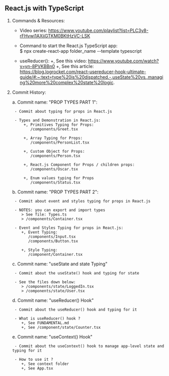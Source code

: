 ## React.js with TypeScript

1.  Commands & Resources:

    - Video series:
      https://www.youtube.com/playlist?list=PLC3y8-rFHvwi1AXijGTKM0BKtHzVC-LSK

    - Command to start the React.js TypeScript app:  
      $ npx create-react-app folder_name --template typescript

    - useReducer():
      +, See this video: https://www.youtube.com/watch?v=yn-8PVKBBn0
      +, See this article: https://blog.logrocket.com/react-usereducer-hook-ultimate-guide/#:~:text=type%20is%20dispatched.-,useState%20vs.,managing%20more%20complex%20state%20logic.

2.  Commit History:

    a. Commit name: "PROP TYPES PART 1":

         - Commit about typing for props in React.js

         - Types and Demonstration in React.js:
             +, Primitives Typing for Props:
                /components/Greet.tsx

             +, Array Typing for Props:
                /components/PersonList.tsx

             +, Custom Object for Props:
                /components/Person.tsx

             +, React.js Component for Props / children props:
                /components/Oscar.tsx

             +, Enum values typing for Props
                /components/Status.tsx

    b. Commit name: "PROP TYPES PART 2":

         - Commit about event and styles typing for props in React.js

         - NOTES: you can export and import types
            > See file: Types.ts
            > /components/Container.tsx

         - Event and Styles Typing for props in React.js:
            +, Event Typing:
               /components/Input.tsx
               /components/Button.tsx

            +, Style Typing:
               /component/Container.tsx

    c. Commit name: "useState and state Typing"

         - Commit about the useState() hook and typing for state

         - See the files down below:
            > /components/state/LoggedIn.tsx
            > /components/state/User.tsx

    d. Commit name: "useReducer() Hook"

         - Commit about the useReducer() hook and typing for it

         - What is useReducer() hook ?
            +, See FUNDAMENTAL.md
            +, See /component/state/Counter.tsx

    e. Commit name: "useContext() Hook"

         - Commit about the useContext() hook to manage app-level state and typing for it

         - How to use it ?
            +, See context folder
            +, See App.tsx

